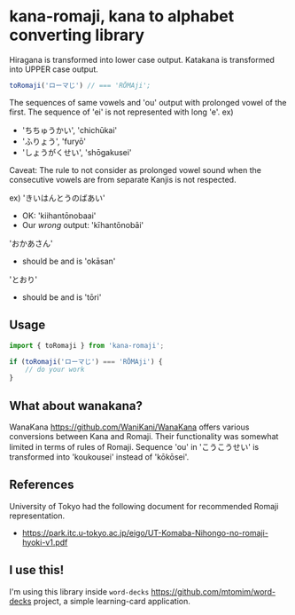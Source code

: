 # kana-romaji, kana to alphabet converting library

Hiragana is transformed into lower case output.
Katakana is transformed into UPPER case output.
```js
toRomaji('ローマじ') // === 'RŌMAji';
```
The sequences of same vowels and 'ou' output with prolonged vowel of the first.
The sequence of 'ei' is not represented with long 'e'.
ex)
- 'ちちゅうかい', 'chichūkai'
- 'ふりょう', 'furyō'
- 'しょうがくせい', 'shōgakusei'

Caveat: The rule to not consider as prolonged vowel sound
when the consecutive vowels are from separate Kanjis is not respected.

ex) 'きいはんとうのばあい'
- OK: 'kiihantōnobaai'
- Our _wrong_ output: 'kīhantōnobāi'

'おかあさん'
- should be and is 'okāsan'

'とおり'
- should be and is 'tōri'

## Usage
```js
import { toRomaji } from 'kana-romaji';

if (toRomaji('ローマじ') === 'RŌMAji') {
    // do your work
}
```

## What about wanakana?
WanaKana https://github.com/WaniKani/WanaKana offers various conversions between Kana and Romaji. Their functionality was somewhat limited in terms of rules of Romaji. Sequence 'ou' in 'こうこうせい' is transformed into 'koukousei' instead of
'kōkōsei'.

## References
University of Tokyo had the following document for recommended Romaji representation.
- https://park.itc.u-tokyo.ac.jp/eigo/UT-Komaba-Nihongo-no-romaji-hyoki-v1.pdf

## I use this!
I'm using this library inside `word-decks` https://github.com/mtomim/word-decks project, a simple learning-card application.